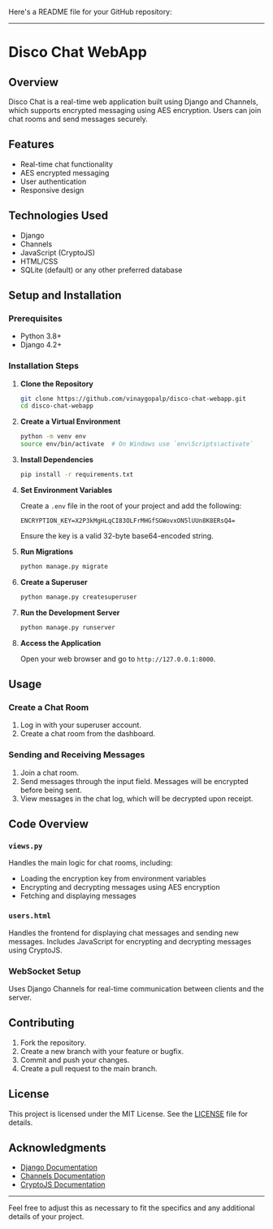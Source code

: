Here's a README file for your GitHub repository:

---

# Disco Chat WebApp

## Overview

Disco Chat is a real-time web application built using Django and Channels, which supports encrypted messaging using AES encryption. Users can join chat rooms and send messages securely.

## Features

- Real-time chat functionality
- AES encrypted messaging
- User authentication
- Responsive design

## Technologies Used

- Django
- Channels
- JavaScript (CryptoJS)
- HTML/CSS
- SQLite (default) or any other preferred database

## Setup and Installation

### Prerequisites

- Python 3.8+
- Django 4.2+


### Installation Steps

1. **Clone the Repository**

    ```bash
    git clone https://github.com/vinaygopalp/disco-chat-webapp.git
    cd disco-chat-webapp
    ```

2. **Create a Virtual Environment**

    ```bash
    python -m venv env
    source env/bin/activate  # On Windows use `env\Scripts\activate`
    ```

3. **Install Dependencies**

    ```bash
    pip install -r requirements.txt
    ```

4. **Set Environment Variables**

    Create a `.env` file in the root of your project and add the following:

    ```env
    ENCRYPTION_KEY=X2P3kMgHLqCI83OLFrMHGfSGWovxON5lUUn8K8ERsQ4=
    ```

    Ensure the key is a valid 32-byte base64-encoded string.

5. **Run Migrations**

    ```bash
    python manage.py migrate
    ```

6. **Create a Superuser**

    ```bash
    python manage.py createsuperuser
    ```

7. **Run the Development Server**

    ```bash
    python manage.py runserver
    ```

8. **Access the Application**

    Open your web browser and go to `http://127.0.0.1:8000`.

## Usage

### Create a Chat Room

1. Log in with your superuser account.
2. Create a chat room from the dashboard.

### Sending and Receiving Messages

1. Join a chat room.
2. Send messages through the input field. Messages will be encrypted before being sent.
3. View messages in the chat log, which will be decrypted upon receipt.

## Code Overview

### `views.py`

Handles the main logic for chat rooms, including:

- Loading the encryption key from environment variables
- Encrypting and decrypting messages using AES encryption
- Fetching and displaying messages

### `users.html`

Handles the frontend for displaying chat messages and sending new messages. Includes JavaScript for encrypting and decrypting messages using CryptoJS.

### WebSocket Setup

Uses Django Channels for real-time communication between clients and the server.

## Contributing

1. Fork the repository.
2. Create a new branch with your feature or bugfix.
3. Commit and push your changes.
4. Create a pull request to the main branch.

## License

This project is licensed under the MIT License. See the [LICENSE](LICENSE) file for details.

## Acknowledgments

- [Django Documentation](https://docs.djangoproject.com/)
- [Channels Documentation](https://channels.readthedocs.io/)
- [CryptoJS Documentation](https://cryptojs.gitbook.io/docs/)

---

Feel free to adjust this as necessary to fit the specifics and any additional details of your project.
